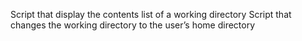 Script that display the contents list of a working directory
Script that changes the working directory to the user’s home directory
